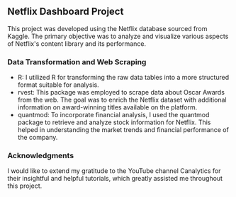 ## Netflix Dashboard Project

This project was developed using the Netflix database sourced from Kaggle. The primary objective was to analyze and visualize various aspects of Netflix's content library and its performance.

### Data Transformation and Web Scraping

- R: I utilized R for transforming the raw data tables into a more structured format suitable for analysis.
- rvest: This package was employed to scrape data about Oscar Awards from the web. The goal was to enrich the Netflix dataset with additional information on award-winning titles available on the platform.
- quantmod: To incorporate financial analysis, I used the quantmod package to retrieve and analyze stock information for Netflix. This helped in understanding the market trends and financial performance of the company.


### Acknowledgments
I would like to extend my gratitude to the YouTube channel Canalytics for their insightful and helpful tutorials, which greatly assisted me throughout this project.
